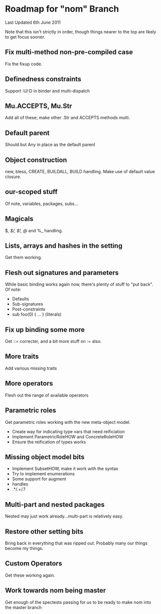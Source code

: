# Roadmap for "nom" Branch

Last Updated 6th June 2011

Note that this isn't strictly in order, though things nearer to the top
are likely to get focus sooner.

## Fix multi-method non-pre-compiled case
Fix the fixup code.

## Definedness constraints
Support :U/:D in binder and multi-dispatch

## Mu.ACCEPTS, Mu.Str
Add all of these; make other .Str and ACCEPTS methods multi.

## Default parent
Should but Any in place as the default parent

## Object construction
new, bless, CREATE, BUILDALL, BUILD handling. Make use of default value
closure.

## our-scoped stuff
Of note, variables, packages, subs...

## Magicals
$_, $/, $!, @_ and %_ handling.

## Lists, arrays and hashes in the setting
Get them working.

## Flesh out signatures and parameters
While basic binding works again now, there's plenty of stuff to "put back".
Of note:
* Defaults
* Sub-signatures
* Post-constraints
* sub foo(0) { ... } (literals)

## Fix up binding some more
Get ::= correcter, and a bit more stuff on := also.

## More traits
Add various missing traits

## More operators
Flesh out the range of available operators

## Parametric roles
Get parametric roles working with the new meta-object model.

* Create way for indicating type vars that need reificiation
* Implement ParametricRoleHOW and ConcreteRoleHOW
* Ensure the reification of types works

## Missing object model bits
* Implement SubsetHOW, make it work with the syntax
* Try to implement enumerations
* Some support for augment
* handles
* .*/.+/.?

## Multi-part and nested packages
Nested may just work already...multi-part is relatively easy.

## Restore other setting bits
Bring back in everything that was ripped out. Probably many our things
become my things.

## Custom Operators
Get these working again.

## Work towards nom being master
Get enough of the spectests passing for us to be ready to make nom into
the master branch
